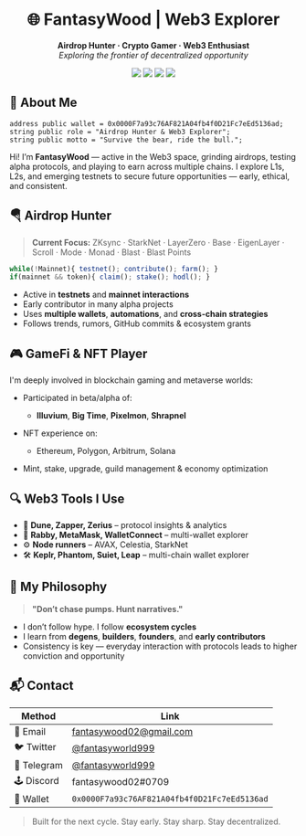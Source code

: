 <h1 align="center">🌐 FantasyWood | Web3 Explorer</h1>
<p align="center">
  <b>Airdrop Hunter · Crypto Gamer · Web3 Enthusiast</b><br/>
  <i>Exploring the frontier of decentralized opportunity</i>
</p>

<p align="center">
  <a href="mailto:fantasywood02@gmail.com"><img src="https://img.shields.io/badge/Email-fantasywood02@gmail.com-red?style=flat&logo=gmail"></a>
  <a href="https://x.com/fantasyworld999"><img src="https://img.shields.io/badge/Twitter-@fantasyworld999-1DA1F2?style=flat&logo=twitter"></a>
  <a href="https://t.me/fantasyworld999"><img src="https://img.shields.io/badge/Telegram-@fantasyworld999-2CA5E0?style=flat&logo=telegram"></a>
  <a><img src="https://img.shields.io/badge/Discord-fantasywood02%230709-5865F2?style=flat&logo=discord"></a>
</p>


## 👋 About Me

```solidity
address public wallet = 0x0000F7a93c76AF821A04fb4f0D21Fc7eEd5136ad;
string public role = "Airdrop Hunter & Web3 Explorer";
string public motto = "Survive the bear, ride the bull.";
````

Hi! I’m **FantasyWood** — active in the Web3 space, grinding airdrops, testing alpha protocols, and playing to earn across multiple chains.
I explore L1s, L2s, and emerging testnets to secure future opportunities — early, ethical, and consistent.



## 🪂 Airdrop Hunter

> **Current Focus:**
> ZKsync · StarkNet · LayerZero · Base · EigenLayer · Scroll · Mode · Monad · Blast · Blast Points

```js
while(!Mainnet){ testnet(); contribute(); farm(); }
if(mainnet && token){ claim(); stake(); hodl(); }
```

* Active in **testnets** and **mainnet interactions**
* Early contributor in many alpha projects
* Uses **multiple wallets**, **automations**, and **cross-chain strategies**
* Follows trends, rumors, GitHub commits & ecosystem grants


## 🎮 GameFi & NFT Player

I'm deeply involved in blockchain gaming and metaverse worlds:

* Participated in beta/alpha of:

  * **Illuvium**, **Big Time**, **Pixelmon**, **Shrapnel**
* NFT experience on:

  * Ethereum, Polygon, Arbitrum, Solana
* Mint, stake, upgrade, guild management & economy optimization


## 🔍 Web3 Tools I Use

* 🧠 **Dune, Zapper, Zerius** – protocol insights & analytics
* 🧪 **Rabby, MetaMask, WalletConnect** – multi-wallet explorer
* ⚙️ **Node runners** – AVAX, Celestia, StarkNet
* 🛠️ **Keplr, Phantom, Suiet, Leap** – multi-chain wallet explorer



## 🧠 My Philosophy

> **"Don’t chase pumps. Hunt narratives."**

* I don’t follow hype. I follow **ecosystem cycles**
* I learn from **degens**, **builders**, **founders**, and **early contributors**
* Consistency is key — everyday interaction with protocols leads to higher conviction and opportunity


## 📬 Contact

| Method      | Link                                                      |
| ----------- | --------------------------------------------------------- |
| 📧 Email    | [fantasywood02@gmail.com](mailto:fantasywood02@gmail.com) |
| 🐦 Twitter  | [@fantasyworld999](https://x.com/fantasyworld999)         |
| 💬 Telegram | [@fantasyworld999](https://t.me/fantasyworld999)          |
| 🕹️ Discord | fantasywood02#0709                                        |
| 💼 Wallet   | `0x0000F7a93c76AF821A04fb4f0D21Fc7eEd5136ad`              |


> Built for the next cycle.
> Stay early. Stay sharp. Stay decentralized.


